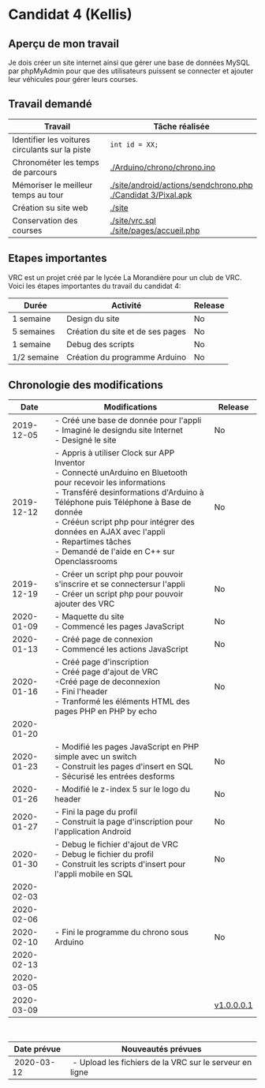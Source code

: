 # Candidat 4 (Kellis)

## Aperçu de mon travail

Je dois créer un site internet ainsi que gérer une base de données MySQL par phpMyAdmin pour que des utilisateurs puissent se connecter et ajouter leur véhicules pour gérer leurs courses.

## Travail demandé

| Travail | Tâche réalisée |
| --- | --- |
| Identifier les voitures circulants sur la piste | ``int id = XX;`` |
| Chronométer les temps de parcours  | <a href="./Arduino/chrono/chrono.ino">./Arduino/chrono/chrono.ino</a> |
| Mémoriser le meilleur temps au tour | <a href="./site/android/actions/sendchrono.php">./site/android/actions/sendchrono.php</a><br><a href="../Candidat 3/Pixal.apk">./Candidat 3/Pixal.apk</a> |
| Création su site web | <a href="./site">./site</a> |
| Conservation des courses | <a href="./site/vrc.sql">./site/vrc.sql</a><br><a href="./site/pages/accueil.php">./site/pages/accueil.php</a><br> |

## Etapes importantes

VRC est un projet créé par le lycée La Morandière pour un club de VRC. Voici les étapes importantes du travail du candidat 4:

| Durée | Activité | Release |
| --- | --- | --- |
| 1 semaine | Design du site | No |
| 5 semaines | Création du site et de ses pages | No |
| 1 semaine | Debug des scripts | No |
| 1/2 semaine | Création du programme Arduino | No |

## Chronologie des modifications

| Date | Modifications | Release |
| --- | --- | --- |
|2019-12-05| - Créé une base de donnée pour l'appli <br>- Imaginé le designdu site Internet <br>- Designé le site | No |
|2019-12-12| - Appris à utiliser Clock sur APP Inventor <br>- Connecté unArduino en Bluetooth pour recevoir les informations <br>- Transféré desinformations d'Arduino à Téléphone puis Téléphone à Base de donnée <br>- Crééun script php pour intégrer des données en AJAX avec l'appli <br>- Repartimes tâches <br>- Demandé de l'aide en C++ sur Openclassrooms | No |
|2019-12-19| - Créer un script php pour pouvoir s'inscrire et se connectersur l'appli <br>- Créer un script php pour pouvoir ajouter des VRC | No |
|2020-01-09| - Maquette du site <br>- Commencé les pages JavaScript | No |
|2020-01-13| - Créé page de connexion <br>- Commencé les actions JavaScript | No |
|2020-01-16| - Créé page d'inscription <br>- Créé page d'ajout de VRC <br>-Créé page de deconnexion <br>- Fini l'header <br>- Tranformé les éléments HTML des pages PHP en PHP by echo | No |
|2020-01-20|||
|2020-01-23| - Modifié les pages JavaScript en PHP simple avec un switch<br>- Construit les pages d'insert en SQL <br>- Sécurisé les entrées desforms | No |
|2020-01-26| - Modifié le z-index 5 sur le logo du header | No |
|2020-01-27| - Fini la page du profil <br>- Construit la page d'inscription pour l'application Android | No |
|2020-01-30| - Debug le fichier d'ajout de VRC<br>- Debug le fichier du profil<br>- Construit les scripts d'insert pour l'appli mobile en SQL | No |
|2020-02-03|||
|2020-02-06|||
|2020-02-10| - Fini le programme du chrono sous Arduino | No |
|2020-02-13|||
|2020-03-05|||
|2020-03-09|| <a href="https://github.com/PixalTeam/VRC/releases/tag/v1.0.0.0.1">v1.0.0.0.1</a> |
<br>

| Date prévue | Nouveautés prévues |
| --- | --- |
| 2020-03-12 | - Upload les fichiers de la VRC sur le serveur en ligne |
